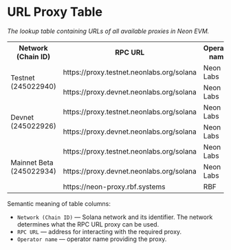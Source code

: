 # URL Proxy Table

*The lookup table containing URLs of all available proxies in Neon EVM.*

<table>
    <tr>
        <th width="130">Network (Chain ID)</th>
        <th>RPC URL</th>
        <th>Operator name</th>
    </tr>
    <tr>
        <td rowspan="2">Testnet (245022940)</td>
        <td >https://proxy.testnet.neonlabs.org/solana</td>
        <td >Neon Labs</td>
    </tr>
    <tr>
        <td>https://proxy.devnet.neonlabs.org/solana</td>
        <td>Neon Labs</td>
    </tr>
    <tr>
        <td rowspan="2">Devnet (245022926)</td>
        <td>https://proxy.testnet.neonlabs.org/solana</td>
        <td>Neon Labs</td>
    </tr>
    <tr>
        <td>https://proxy.devnet.neonlabs.org/solana</td>
        <td>Neon Labs</td>
    </tr>
    <tr>
        <td rowspan="3">Mainnet Beta (245022934)</td>
        <td>https://proxy.testnet.neonlabs.org/solana</td>
        <td>Neon Labs</td>
    </tr>
    <tr>
        <td>https://proxy.devnet.neonlabs.org/solana</td>
        <td>Neon Labs</td>
    </tr>
    <tr>
        <td>https://neon-proxy.rbf.systems</td>
        <td>RBF</td>
    </tr>
</table>


Semantic meaning of table columns:
  * `Network (Chain ID)` — Solana network and its identifier. The network determines what the RPC URL proxy can be used.
  * `RPC URL` — address for interacting with the required proxy.
  * `Operator name` — operator name providing the proxy.

